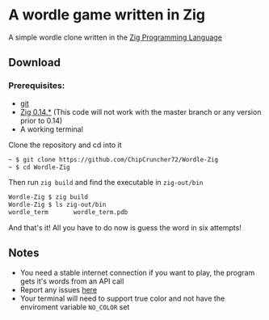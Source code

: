 # A wordle game written in Zig

A simple wordle clone written in the [Zig Programming Language](https://ziglang.org/)


## Download

### Prerequisites:
- [git](https://git-scm.com/)
- [Zig 0.14.\*](https://github.com/ziglang/zig/releases/tag/0.14.1) (This code will not work with the master branch or any version prior to 0.14)
- A working terminal

Clone the repository and cd into it
```sh
~ $ git clone https://github.com/ChipCruncher72/Wordle-Zig
~ $ cd Wordle-Zig
```
Then run `zig build` and find the executable in `zig-out/bin`
```sh
Wordle-Zig $ zig build
Wordle-Zig $ ls zig-out/bin
wordle_term       wordle_term.pdb
```
And that's it! All you have to do now is guess the word in six attempts!


## Notes
- You need a stable internet connection if you want to play, the program gets it's words from an API call
- Report any issues [here](https://github.com/ChipCruncher72/Wordle-Zig/issues/new/choose)
- Your terminal will need to support true color and not have the enviroment variable `NO_COLOR` set
